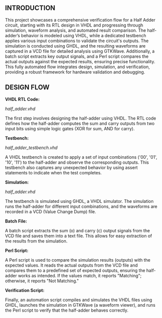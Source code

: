 ## INTRODUCTION

This project showcases a comprehensive verification flow for a Half Adder circuit, starting with its RTL design in VHDL and progressing through simulation, waveform analysis, and automated result comparison. The half-adder’s behavior is modeled using VHDL, while a dedicated testbench applies various input combinations to validate the circuit's outputs. The simulation is conducted using GHDL, and the resulting waveforms are captured in a VCD file for detailed analysis using GTKWave. Additionally, a batch script extracts key output signals, and a Perl script compares the actual outputs against the expected results, ensuring precise functionality. This fully automated flow integrates design, simulation, and verification, providing a robust framework for hardware validation and debugging.

## DESIGN FLOW 

**VHDL RTL Code:**

*half_adder.vhd*

The first step involves designing the half-adder using VHDL. The RTL code defines how the half-adder computes the sum and carry outputs from two input bits using simple logic gates (XOR for sum, AND for carry).

**Testbench:**

*half_adder_testbench.vhd*

A VHDL testbench is created to apply a set of input combinations ('00', '01', '10', '11') to the half-adder and observe the corresponding outputs. This testbench also captures any unexpected behavior by using assert statements to indicate when the test completes.

**Simulation:**

*half_adder.vhd*

The testbench is simulated using GHDL, a VHDL simulator. The simulation runs the half-adder for different input combinations, and the waveforms are recorded in a VCD (Value Change Dump) file.

**Batch File:**

A batch script extracts the sum (o) and carry (c) output signals from the VCD file and saves them into a text file. This allows for easy extraction of the results from the simulation.

**Perl Script:**

A Perl script is used to compare the simulation results (outputs) with the expected values. It reads the actual outputs from the VCD file and compares them to a predefined set of expected outputs, ensuring the half-adder works as intended. If the values match, it reports "Matching"; otherwise, it reports "Not Matching."

 **Verification Script:**

Finally, an automation script compiles and simulates the VHDL files using GHDL, launches the simulation in GTKWave (a waveform viewer), and runs the Perl script to verify that the half-adder behaves correctly.
